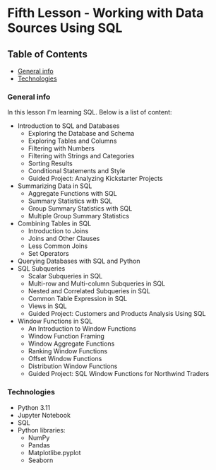 # Fifth Lesson - Working with Data Sources Using SQL

## Table of Contents

- [General info](#general-info)
- [Technologies](#technologies)

### General info

In this lesson I'm learning SQL. Below is a list of content:
- Introduction to SQL and Databases
    - Exploring the Database and Schema
    - Exploring Tables and Columns
    - Filtering with Numbers
    - Filtering with Strings and Categories
    - Sorting Results
    - Conditional Statements and Style
    - Guided Project: Analyzing Kickstarter Projects
- Summarizing Data in SQL
    - Aggregate Functions with SQL
    - Summary Statistics with SQL
    - Group Summary Statistics with SQL
    - Multiple Group Summary Statistics
- Combining Tables in SQL
    - Introduction to Joins
    - Joins and Other Clauses
    - Less Common Joins
    - Set Operators
- Querying Databases with SQL and Python
- SQL Subqueries
    - Scalar Subqueries in SQL
    - Multi-row and Multi-column Subqueries in SQL
    - Nested and Correlated Subqueries in SQL
    - Common Table Expression in SQL
    - Views in SQL
    - Guided Project: Customers and Products Analysis Using SQL
- Window Functions in SQL
    - An Introduction to Window Functions
    - Window Function Framing
    - Window Aggregate Functions
    - Ranking Window Functions
    - Offset Window Functions
    - Distribution Window Functions
    - Guided Project: SQL Window Functions for Northwind Traders

### Technologies

- Python 3.11
- Jupyter Notebook
- SQL
- Python libraries:
    - NumPy
    - Pandas
    - Matplotlibe.pyplot
    - Seaborn
